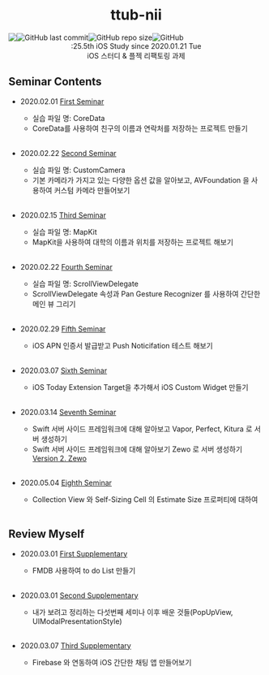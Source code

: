 <h1 align="center">ttub-nii</h1>

<div style="display:flex;" align="center">
  
  <img src="https://img.shields.io/badge/study-iOS-ff69b4" />
  <img alt="GitHub last commit" src="https://img.shields.io/github/last-commit/iOS-SOPT-iNNovation/ttub-nii?logo=2020.01.21">
  <img alt="GitHub repo size" src="https://img.shields.io/github/repo-size/iOS-SOPT-iNNovation/Study-ttub">
  <img alt="GitHub" src="https://img.shields.io/github/license/iOS-SOPT-iNNovation/ttub-nii">
   
</div>

<div align="center">
  :25.5th iOS Study since 2020.01.21 Tue
</div>

<div align="center">
  iOS 스터디 & 플젝 리팩토링 과제 
</div>

## Seminar Contents

- 2020.02.01 [First Seminar](https://github.com/iOS-SOPT-iNNovation/Study-ttub/blob/master/README/FirstSeminar.md)
  - 실습 파일 명: CoreData
  - CoreData를 사용하여 친구의 이름과 연락처를 저장하는 프로젝트 만들기  
  
  <br/>
  
- 2020.02.22 [Second Seminar](https://github.com/iOS-SOPT-iNNovation/Study-ttub/blob/master/README/SecondSeminar.md)
  - 실습 파일 명: CustomCamera
  - 기본 카메라가 가지고 있는 다양한 옵션 값을 알아보고, AVFoundation 을 사용하여 커스텀 카메라 만들어보기  
  
  <br/>
  
- 2020.02.15 [Third Seminar](https://github.com/iOS-SOPT-iNNovation/Study-ttub/blob/master/README/ThirdSeminar.md)
  - 실습 파일 명: MapKit
  - MapKit을 사용하여 대학의 이름과 위치를 저장하는 프로젝트 해보기 
  
  <br/>
  
- 2020.02.22 [Fourth Seminar](https://github.com/iOS-SOPT-iNNovation/Study-ttub/blob/master/README/FourthSeminar.md)
  - 실습 파일 명: ScrollViewDelegate
  - ScrollViewDelegate 속성과 Pan Gesture Recognizer 를 사용하여 간단한 메인 뷰 그리기 
  
  <br/>
    
- 2020.02.29 [Fifth Seminar](https://github.com/iOS-SOPT-iNNovation/Study-ttub/blob/master/README/FifthSeminar.md)
  - iOS APN 인증서 발급받고 Push Noticifation 테스트 해보기

  <br/>
  
- 2020.03.07 [Sixth Seminar](https://github.com/iOS-SOPT-iNNovation/Study-ttub/blob/master/README/SixthSeminar.md)
  - iOS Today Extension Target을 추가해서 iOS Custom Widget 만들기
  
  <br/>
  
- 2020.03.14 [Seventh Seminar](https://github.com/iOS-SOPT-iNNovation/Study-ttub/blob/master/README/SeventhSeminar.md)
  - Swift 서버 사이드 프레임워크에 대해 알아보고 Vapor, Perfect, Kitura 로 서버 생성하기
  - Swift 서버 사이드 프레임워크에 대해 알아보기 Zewo 로 서버 생성하기 [Version 2. Zewo](https://github.com/iOS-SOPT-iNNovation/Study-ttub/blob/master/README/SeventhSeminar2.md)
  
  <br/>
  
- 2020.05.04 [Eighth Seminar](https://github.com/iOS-SOPT-iNNovation/TIL-iOS/blob/master/README/EighthSeminar.md)
  - Collection View 와 Self-Sizing Cell 의 Estimate Size 프로퍼티에 대하여
  
  <br/>
   
## Review Myself

- 2020.03.01 [First Supplementary](https://github.com/iOS-SOPT-iNNovation/Study-ttub/blob/master/README/FirstSupplementary.md)
  - FMDB 사용하여 to do List 만들기

  <br/>
  
- 2020.03.01 [Second Supplementary](https://github.com/iOS-SOPT-iNNovation/Study-ttub/blob/master/README/SecondSupplementary.md)
  - 내가 보려고 정리하는 다섯번째 세미나 이후 배운 것들(PopUpView, UIModalPresentationStyle)

  <br/>
  
- 2020.03.07 [Third Supplementary](https://github.com/iOS-SOPT-iNNovation/Study-ttub/blob/master/README/ThirdSupplementary.md)
  - Firebase 와 연동하여 iOS 간단한 채팅 앱 만들어보기
